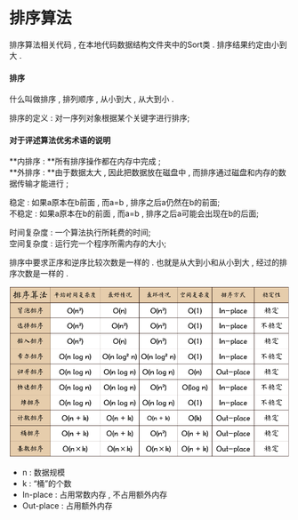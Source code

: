 # 排序算法

排序算法相关代码 , 在本地代码数据结构文件夹中的Sort类 . 排序结果约定由小到大 .

#### 排序

什么叫做排序 , 排列顺序 , 从小到大 , 从大到小 .

排序的定义 : 对一序列对象根据某个关键字进行排序;

#### **对于评述算法优劣术语的说明**

**内排序 : **所有排序操作都在内存中完成 ;  
**外排序 : **由于数据太大 , 因此把数据放在磁盘中 , 而排序通过磁盘和内存的数据传输才能进行 ;

稳定 : 如果a原本在b前面 , 而a=b , 排序之后a仍然在b的前面;  
不稳定 : 如果a原本在b的前面 , 而a=b , 排序之后a可能会出现在b的后面;

时间复杂度 : 一个算法执行所耗费的时间;  
空间复杂度 : 运行完一个程序所需内存的大小;

排序中要求正序和逆序比较次数是一样的 . 也就是从大到小和从小到大 , 经过的排序次数是一样的 .

![](/assets/paixusuanfa.png)

* n : 数据规模
* k : “桶”的个数
* In-place : 占用常数内存 , 不占用额外内存
* Out-place : 占用额外内存



